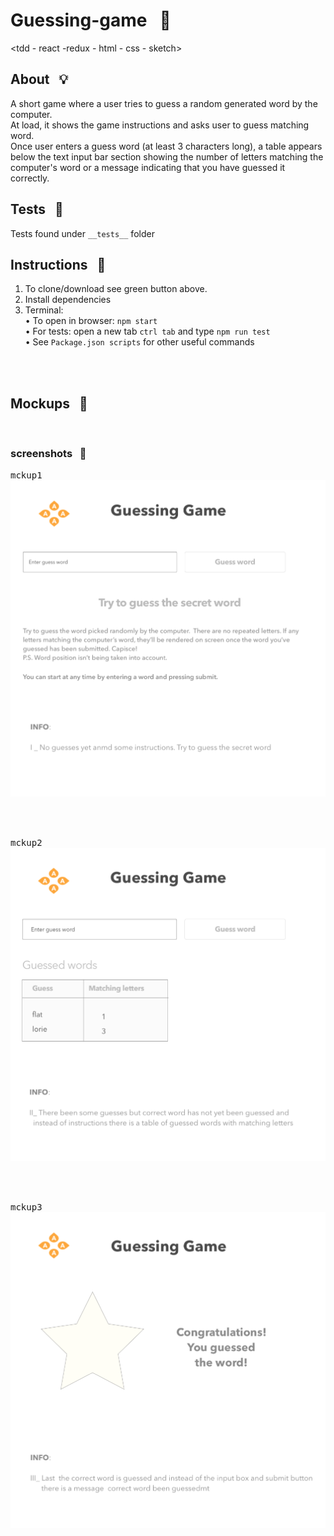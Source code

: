 # Guessing-game &nbsp; :name_badge:

<tdd - react -redux - html - css - sketch>

## About &nbsp; :bulb:


A short game where a user tries to guess a random generated word
by the computer.  
At load, it shows the game instructions and asks user to guess matching word.  
Once user enters a guess word (at least 3 characters long), a table appears
below the text input bar section showing the number of letters matching
the computer's word or a message indicating that you have guessed it correctly.

## Tests  &nbsp; :closed_book:


Tests found under `__tests__` folder

## Instructions &nbsp; :pill:


1. To clone/download see green button above.
2. Install dependencies
3. Terminal:  
   • To open in browser: `npm start`  
   • For tests: open a new tab `ctrl tab` and type `npm run test`  
   • See `Package.json scripts` for other useful commands

<br /><br />

## Mockups &nbsp; :triangular_ruler:


<br />

### screenshots  &nbsp; :traffic_light:

<kbd>mckup1</kbd>
<br />
<img src="screenshots/mck1.png">

<br /><br />

<kbd>mckup2</kbd>
<img src="screenshots/mck2.png">

<br /><br />

<kbd>mckup3</kbd>
<img src="screenshots/mck3.png">
